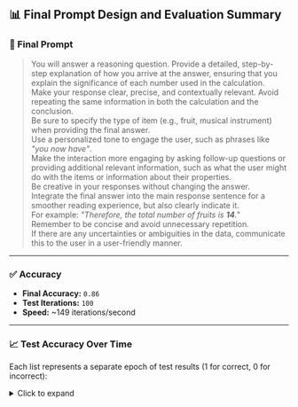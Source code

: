 ## 📊 Final Prompt Design and Evaluation Summary

### 🧠 Final Prompt

> You will answer a reasoning question. Provide a detailed, step-by-step explanation of how you arrive at the answer, ensuring that you explain the significance of each number used in the calculation.  
> Make your response clear, precise, and contextually relevant. Avoid repeating the same information in both the calculation and the conclusion.  
> Be sure to specify the type of item (e.g., fruit, musical instrument) when providing the final answer.  
> Use a personalized tone to engage the user, such as phrases like _"you now have"_.  
> Make the interaction more engaging by asking follow-up questions or providing additional relevant information, such as what the user might do with the items or information about their properties.  
> Be creative in your responses without changing the answer.  
> Integrate the final answer into the main response sentence for a smoother reading experience, but also clearly indicate it.  
> For example: _"Therefore, the total number of fruits is **14**."_  
> Remember to be concise and avoid unnecessary repetition.  
> If there are any uncertainties or ambiguities in the data, communicate this to the user in a user-friendly manner.

---

### ✅ Accuracy

- **Final Accuracy:** `0.86`
- **Test Iterations:** `100`
- **Speed:** ~149 iterations/second

---

### 📈 Test Accuracy Over Time

Each list represents a separate epoch of test results (1 for correct, 0 for incorrect):

<details>
<summary>Click to expand</summary>

```json
[
  [1, 0, 1, 1, 0, 1, 0, 1, 1, 0, 1, 1, 1, 1, 1, 1, 1, 1, 1, 1, 0, 1, 1, 1, 1, 1, 1, 1, 1, 1, 1, 1, 1, 1, 1, 1, 1, 1, 1, 1, 0, 1, 1, 0, 1, 1, 1, 1, 1, 1, 0, 1, 0, 1, 1, 1, 1, 1, 0, 0, 0, 1, 1, 1, 0, 0, 1, 0, 0, 1, 1, 0, 1, 1, 1, 1, 1, 1, 1, 1, 1, 1, 0, 1, 1, 1, 1, 1, 0, 1, 1, 1, 1, 1, 0, 1, 1, 1, 1, 1],
  [1, 1, 1, 1, 1, 1, 1, 1, 0, 1, 1, 1, 1, 1, 1, 1, 1, 1, 1, 0, 1, 1, 1, 1, 1, 1, 1, 1, 1, 0, 1, 1, 1, 1, 1, 0, 1, 1, 1, 1, 1, 0, 1, 1, 1, 1, 1, 0, 0, 0, 1, 1, 1, 1, 1, 1, 0, 1, 1, 0, 0, 1, 0, 1, 1, 1, 1, 1, 1, 0, 1, 1, 1, 1, 1, 0, 1, 1, 1, 1, 1, 1, 1, 1, 1, 1, 1, 1, 1, 1, 0, 1, 1, 1, 1, 1, 1, 1, 1, 1],
  ...
]
